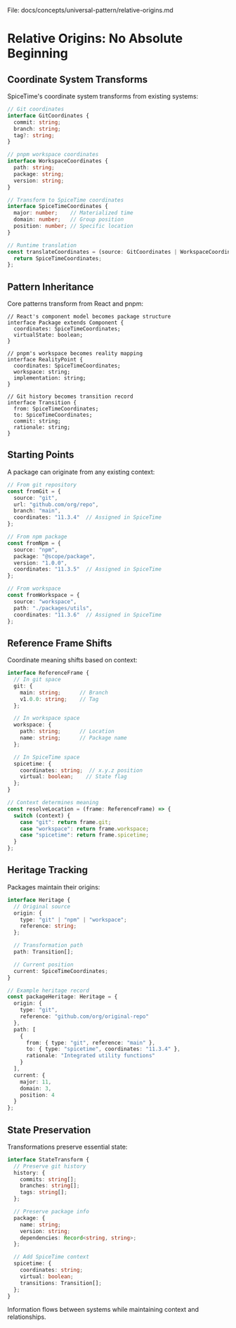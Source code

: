 File: docs/concepts/universal-pattern/relative-origins.md

# Relative Origins: No Absolute Beginning

## Coordinate System Transforms

SpiceTime's coordinate system transforms from existing systems:

```typescript
// Git coordinates
interface GitCoordinates {
  commit: string;
  branch: string;
  tag?: string;
}

// pnpm workspace coordinates
interface WorkspaceCoordinates {
  path: string;
  package: string;
  version: string;
}

// Transform to SpiceTime coordinates
interface SpiceTimeCoordinates {
  major: number;    // Materialized time
  domain: number;   // Group position
  position: number; // Specific location
}

// Runtime translation
const translateCoordinates = (source: GitCoordinates | WorkspaceCoordinates) => {
  return SpiceTimeCoordinates;
};
```

## Pattern Inheritance

Core patterns transform from React and pnpm:

```tsx
// React's component model becomes package structure
interface Package extends Component {
  coordinates: SpiceTimeCoordinates;
  virtualState: boolean;
}

// pnpm's workspace becomes reality mapping
interface RealityPoint {
  coordinates: SpiceTimeCoordinates;
  workspace: string;
  implementation: string;
}

// Git history becomes transition record
interface Transition {
  from: SpiceTimeCoordinates;
  to: SpiceTimeCoordinates;
  commit: string;
  rationale: string;
}
```

## Starting Points

A package can originate from any existing context:

```typescript
// From git repository
const fromGit = {
  source: "git",
  url: "github.com/org/repo",
  branch: "main",
  coordinates: "11.3.4"  // Assigned in SpiceTime
};

// From npm package
const fromNpm = {
  source: "npm",
  package: "@scope/package",
  version: "1.0.0",
  coordinates: "11.3.5"  // Assigned in SpiceTime
};

// From workspace
const fromWorkspace = {
  source: "workspace",
  path: "./packages/utils",
  coordinates: "11.3.6"  // Assigned in SpiceTime
};
```

## Reference Frame Shifts

Coordinate meaning shifts based on context:

```typescript
interface ReferenceFrame {
  // In git space
  git: {
    main: string;      // Branch
    v1.0.0: string;    // Tag
  };

  // In workspace space
  workspace: {
    path: string;      // Location
    name: string;      // Package name
  };

  // In SpiceTime space
  spicetime: {
    coordinates: string;  // x.y.z position
    virtual: boolean;    // State flag
  };
}

// Context determines meaning
const resolveLocation = (frame: ReferenceFrame) => {
  switch (context) {
    case "git": return frame.git;
    case "workspace": return frame.workspace;
    case "spicetime": return frame.spicetime;
  }
};
```

## Heritage Tracking

Packages maintain their origins:

```typescript
interface Heritage {
  // Original source
  origin: {
    type: "git" | "npm" | "workspace";
    reference: string;
  };

  // Transformation path
  path: Transition[];

  // Current position
  current: SpiceTimeCoordinates;
}

// Example heritage record
const packageHeritage: Heritage = {
  origin: {
    type: "git",
    reference: "github.com/org/original-repo"
  },
  path: [
    {
      from: { type: "git", reference: "main" },
      to: { type: "spicetime", coordinates: "11.3.4" },
      rationale: "Integrated utility functions"
    }
  ],
  current: {
    major: 11,
    domain: 3,
    position: 4
  }
};
```

## State Preservation

Transformations preserve essential state:

```typescript
interface StateTransform {
  // Preserve git history
  history: {
    commits: string[];
    branches: string[];
    tags: string[];
  };

  // Preserve package info
  package: {
    name: string;
    version: string;
    dependencies: Record<string, string>;
  };

  // Add SpiceTime context
  spicetime: {
    coordinates: string;
    virtual: boolean;
    transitions: Transition[];
  };
}
```

Information flows between systems while maintaining context and relationships.
